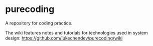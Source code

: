 # purecoding

A repository for coding practice.

The wiki features notes and tutorials for technologies used in system design:
https://github.com/lukechendev/purecoding/wiki
